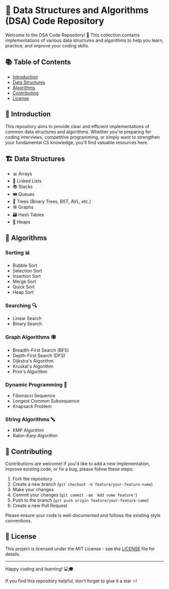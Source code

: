 # 🚀 Data Structures and Algorithms (DSA) Code Repository

Welcome to the DSA Code Repository! 🎉 This collection contains implementations of various data structures and algorithms to help you learn, practice, and improve your coding skills.

## 📚 Table of Contents

- [Introduction](#-introduction)
- [Data Structures](#-data-structures)
- [Algorithms](#-algorithms)
- [Contributing](#-contributing)
- [License](#-license)

## 🌟 Introduction

This repository aims to provide clear and efficient implementations of common data structures and algorithms. Whether you're preparing for coding interviews, competitive programming, or simply want to strengthen your fundamental CS knowledge, you'll find valuable resources here.

## 🏗️ Data Structures

- 📊 Arrays
- 🔗 Linked Lists
- 📚 Stacks
- 🎟️ Queues
- 🌳 Trees (Binary Trees, BST, AVL, etc.)
- 🕸️ Graphs
- 🗃️ Hash Tables
- 🔺 Heaps

## 🧮 Algorithms

### Sorting 📊
- Bubble Sort
- Selection Sort
- Insertion Sort
- Merge Sort
- Quick Sort
- Heap Sort

### Searching 🔍
- Linear Search
- Binary Search

### Graph Algorithms 🕸️
- Breadth-First Search (BFS)
- Depth-First Search (DFS)
- Dijkstra's Algorithm
- Kruskal's Algorithm
- Prim's Algorithm

### Dynamic Programming 🧠
- Fibonacci Sequence
- Longest Common Subsequence
- Knapsack Problem

### String Algorithms 🔤
- KMP Algorithm
- Rabin-Karp Algorithm

## 🤝 Contributing

Contributions are welcome! If you'd like to add a new implementation, improve existing code, or fix a bug, please follow these steps:

1. Fork the repository
2. Create a new branch (`git checkout -b feature/your-feature-name`)
3. Make your changes
4. Commit your changes (`git commit -am 'Add some feature'`)
5. Push to the branch (`git push origin feature/your-feature-name`)
6. Create a new Pull Request

Please ensure your code is well-documented and follows the existing style conventions.

## 📄 License

This project is licensed under the MIT License - see the [LICENSE](LICENSE) file for details.

---

Happy coding and learning! 💻🎓

If you find this repository helpful, don't forget to give it a star ⭐️!
